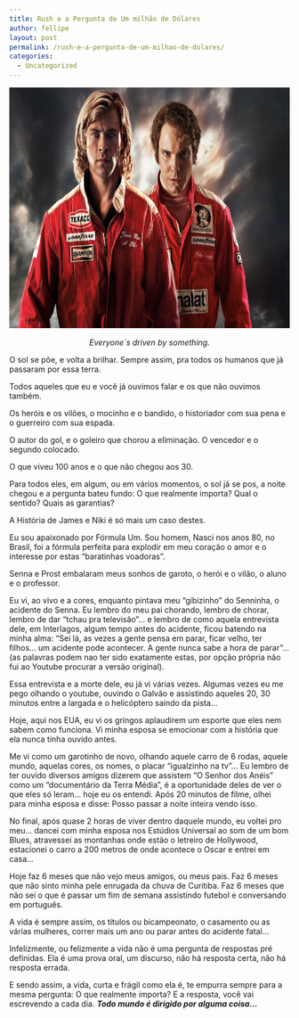 ```yaml
---
title: Rush e a Pergunta de Um milhão de Dólares
author: fellipe
layout: post
permalink: /rush-e-a-pergunta-de-um-milhao-de-dolares/
categories:
  - Uncategorized
---
```

<p style="text-align: center;">
  <img class=" wp-image-60 aligncenter" alt="rush_movie-wide" src="/img/posts/2013/09/rush_movie-wide.jpg" width="691" height="432" />
</p>

<p style="text-align: center;">
  <em>Everyone`s driven by something.</em>
</p>

O sol se põe, e volta a brilhar. Sempre assim, pra todos os humanos que já passaram por essa terra.

Todos aqueles que eu e você já ouvimos falar e os que não ouvimos também.

Os heróis e os vilões, o mocinho e o bandido, o historiador com sua pena e o guerreiro com sua espada.

O autor do gol, e o goleiro que chorou a eliminação. O vencedor e o segundo colocado.

O que viveu 100 anos e o que não chegou aos 30.

Para todos eles, em algum, ou em vários momentos, o sol já se pos, a noite chegou e a pergunta bateu fundo: O que realmente importa? Qual o sentido? Quais as garantias?

A História de James e Niki é só mais um caso destes.

Eu sou apaixonado por Fórmula Um. Sou homem, Nasci nos anos 80, no Brasil, foi a fórmula perfeita para explodir em meu coração o amor e o interesse por estas &#8220;baratinhas voadoras&#8221;.

Senna e Prost embalaram meus sonhos de garoto, o herói e o vilão, o aluno e o professor.

Eu vi, ao vivo e a cores, enquanto pintava meu &#8220;gibizinho&#8221; do Senninha, o acidente do Senna. Eu lembro do meu pai chorando, lembro de chorar, lembro de dar &#8220;tchau pra televisão&#8221;&#8230; e lembro de como aquela entrevista dele, em Interlagos, algum tempo antes do acidente, ficou batendo na minha alma: &#8220;Sei lá, as vezes a gente pensa em parar, ficar velho, ter filhos&#8230; um acidente pode acontecer. A gente nunca sabe a hora de parar&#8221;&#8230; (as palavras podem nao ter sido exatamente estas, por opção própria não fui ao Youtube procurar a versão original).

Essa entrevista e a morte dele, eu já vi várias vezes. Algumas vezes eu me pego olhando o youtube, ouvindo o Galvão e assistindo aqueles 20, 30 minutos entre a largada e o helicóptero saindo da pista&#8230;

Hoje, aqui nos EUA, eu vi os gringos aplaudirem um esporte que eles nem sabem como funciona. Vi minha esposa se emocionar com a história que ela nunca tinha ouvido antes.

Me vi como um garotinho de novo, olhando aquele carro de 6 rodas, aquele mundo, aquelas cores, os nomes, o placar &#8220;igualzinho na tv&#8221;&#8230; Eu lembro de ter ouvido diversos amigos dizerem que assistem &#8220;O Senhor dos Anéis&#8221; como um &#8220;documentário da Terra Média&#8221;, é a oportunidade deles de ver o que eles só leram&#8230; hoje eu os entendi. Após 20 minutos de filme, olhei para minha esposa e disse: Posso passar a noite inteira vendo isso.

No final, após quase 2 horas de viver dentro daquele mundo, eu voltei pro meu&#8230; dancei com minha esposa nos Estúdios Universal ao som de um bom Blues, atravessei as montanhas onde estão o letreiro de Hollywood, estacionei o carro a 200 metros de onde acontece o Oscar e entrei em casa&#8230;

Hoje faz 6 meses que não vejo meus amigos, ou meus pais. Faz 6 meses que não sinto minha pele enrugada da chuva de Curitiba. Faz 6 meses que não sei o que é passar um fim de semana assistindo futebol e conversando em português.

A vida é sempre assim, os títulos ou bicampeonato, o casamento ou as várias mulheres, correr mais um ano ou parar antes do acidente fatal&#8230;

Infelizmente, ou felizmente a vida não é uma pergunta de respostas pré definidas. Ela é uma prova oral, um discurso, não há resposta certa, não há resposta errada.

E sendo assim, a vida, curta e frágil como ela é, te empurra sempre para a mesma pergunta: O que realmente importa? E a resposta, você vai escrevendo a cada dia. ***Todo mundo é dirigido por alguma coisa&#8230;***
